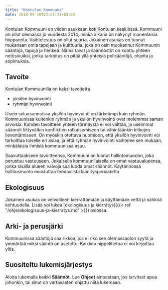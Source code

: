 ```yaml
---
title: "Kontulan Kommuuni"
date: 2018-08-16T22:23:21+03:00
---
```

Kontulan Kommuuni on viiden asukkaan koti Kontulan keskiössä. Kommuuni on ollut olemassa jo vuodesta 2014, minkä aikana on näkynyt monenlaisia hiippareita. Vaihtelevuus on ollut suurta. Jokainen asukas on tuonut mukanaan omia tapojaan ja kulttuuria, joka on osin muokannut Kommuunin sääntöjä, tapoja ja henkeä. Nämä tavat ja säännöstöt on koottu yhteen nettisivuiksi, jonka tarkoitus on pitää yllä yhteisiä pelisääntöjä, ohjeita ja sopimuksia.

## Tavoite
Kontulan Kommuunilla on kaksi tavoitetta

  - yksilön hyvinvointi
  - ryhmän hyvinvointi

Usein soluasunnoissa yksilön hyvinvointi on tärkeämpi kuin ryhmän. Kommuunissa kuitenkin ryhmän ja yksilön hyvinvointi ovat molemmat saman arvoisia. Kahden tavoitteen yhteen törmäystä ei voi välttää, ja useimmat säännöt liittyvätkin konfliktien ratkaisemiseen tai vähintäänkin kitkojen lieventämiseen. On myöskin otettava huomioon, että yksilön hyvinvointi voi tarkoittaa toiselle eri asiaa, ja että ryhmän hyvinvointi vaihtelee sen mukaan, minkälaisia ihmisiä kommuunissa asuu.

Saavuttaakseen tavoitteensa, Kommuuni on luonut hallintomuodon, joka perustuu vastuuseen. Jokaisella kommuunilaisella on omat vastuualueensa, jonka sisällä alueen valvoja saa luoda omat säännöt. Käytännössä hallitusmuoto muistuttaa feodaalista läänitysperiaatetta.

## Ekologisuus
Jokainen asukas on velvollinen kierrättämään ja käyttämään vettä ja sähköä kohtuudella. Lisää voi lukea [ekologisuus ja kierrätys]({{< ref "/ohje/ekologisuus-ja-kierratys.md" >}}) osiossa.

## Arki- ja perusjärki
Kommuunissa sääntöjä saa rikkoa, jos ei riko sen olemassaolon syytä ja ymmärtää miksi sääntö on asetettu. Kaikkea nippelitietoa ei voi kirjoittaa ylös.

## Suositeltu lukemisjärjestys
Aloita lukemalla kaikki **Säännöt**. Lue **Ohjeet** ainoastaan, jos tarvitset apua johonkin, tai sinut on vartavasten ohjattu niitä lukemaan.
